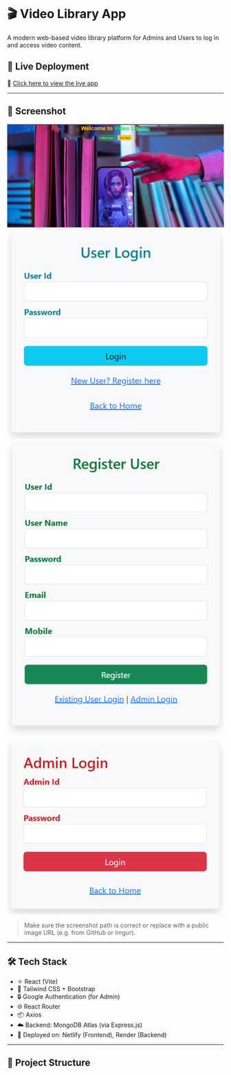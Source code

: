 # 🎬 Video Library App

A modern web-based video library platform for Admins and Users to log in and access video content.

## 🚀 Live Deployment

🔗 [Click here to view the live app](https://video-library-app-new.netlify.app/)

---

## 📸 Screenshot

![Video Library App Screenshot](./Client/src/assets/screenshot1.png)
![Video Library App Screenshot](./Client/src/assets/screenshot2.png)
![Video Library App Screenshot](./Client/src/assets/screenshot3.png)
![Video Library App Screenshot](./Client/src/assets/screenshot4.png)


> Make sure the screenshot path is correct or replace with a public image URL (e.g. from GitHub or Imgur).

---

## 🛠️ Tech Stack

- ⚛️ React (Vite)
- 🎨 Tailwind CSS + Bootstrap
- 🔒 Google Authentication (for Admin)
- 🌐 React Router
- 📦 Axios
- ☁️ Backend: MongoDB Atlas (via Express.js)
- 🔗 Deployed on: Netlify (Frontend), Render (Backend)

---

## 📁 Project Structure

